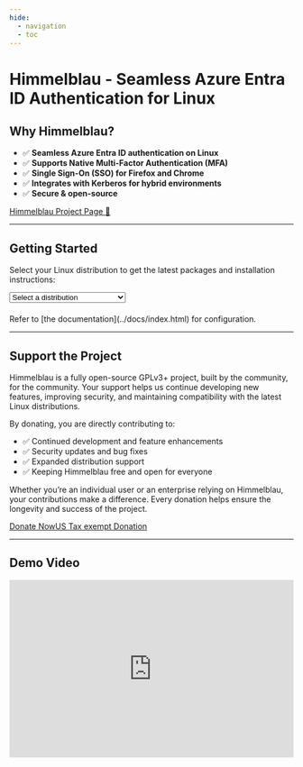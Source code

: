 ```yaml
---
hide:
  - navigation
  - toc
---
```


# Himmelblau - Seamless Azure Entra ID Authentication for Linux

## Why Himmelblau?

- ✅ **Seamless Azure Entra ID authentication on Linux**
- ✅ **Supports Native Multi-Factor Authentication (MFA)**
- ✅ **Single Sign-On (SSO) for Firefox and Chrome**
- ✅ **Integrates with Kerberos for hybrid environments**
- ✅ **Secure & open-source**

<a class="button" href="https://github.com/himmelblau-idm/himmelblau">Himmelblau Project Page 🚀</a>

---

## Getting Started

Select your Linux distribution to get the latest packages and installation instructions:

<select id="linux-distro">
    <option value="" selected>Select a distribution</option>
    <option value="fedora41">Fedora 41</option>
    <option value="fedora42">Fedora 42</option>
    <option value="rawhide">Fedora Rawhide</option>
    <option value="rocky8">Rocky Linux 8</option>
    <option value="rocky9">Rocky Linux 9</option>
    <option value="rocky10">Rocky Linux 10</option>
    <option value="rocky8">Red Hat Enterprise Linux 8</option>
    <option value="rocky9">Red Hat Enterprise Linux 9</option>
    <option value="rocky10">Red Hat Enterprise Linux 10</option>
    <option value="rocky8">Oracle Linux 8</option>
    <option value="rocky9">Oracle Linux 9</option>
    <option value="rocky10">Oracle Linux 10</option>
    <option value="sle15sp6">SUSE Linux Enterprise 15 SP6</option>
    <option value="sle15sp6">openSUSE 15.6</option>
    <option value="sle15sp7">SUSE Linux Enterprise 15 SP7</option>
    <option value="tumbleweed">openSUSE Tumbleweed</option>
    <option value="debian12">Debian 12</option>
    <option value="ubuntu22.04">Ubuntu 22.04</option>
    <option value="ubuntu24.04">Ubuntu 24.04</option>
    <option value="ubuntu22.04">Linux Mint 21.3</option>
    <option value="ubuntu24.04">Linux Mint 22</option>
</select>
<div id="download-links" style="margin-top: 20px;"></div>
Refer to [the documentation](../docs/index.html) for configuration.
<div id="configuration" style="display: none;"></div>
<script src="../js/install.js"></script>


---

## Support the Project

Himmelblau is a fully open-source GPLv3+ project, built by the community, for the community. Your support helps us continue developing new features, improving security, and maintaining compatibility with the latest Linux distributions.

By donating, you are directly contributing to:

* ✅ Continued development and feature enhancements
* ✅ Security updates and bug fixes
* ✅ Expanded distribution support
* ✅ Keeping Himmelblau free and open for everyone

Whether you’re an individual user or an enterprise relying on Himmelblau, your contributions make a difference. Every donation helps ensure the longevity and success of the project.

<a class="button" href="https://opencollective.com/himmelblau/contribute/sponsors-84876/checkout" target="_blank" class="donate-button">Donate Now</a><a class="button" href="https://www.paypal.com/cgi-bin/webscr?cmd=_s-xclick&hosted_button_id=8GYKFLX9UNCH2" target="_blank" class="donate-button">US Tax exempt Donation</a>

---

## Demo Video

<div style="align-items: center; justify-content: center; display: flex">
<iframe width="560" height="315"
    src="https://www.youtube.com/embed/wCibnqVQ_bs?feature=shared"
    title="YouTube video player"
    frameborder="0"
    allow="accelerometer; autoplay; clipboard-write; encrypted-media; gyroscope; picture-in-picture"
    allowfullscreen>
</iframe>
</div>
